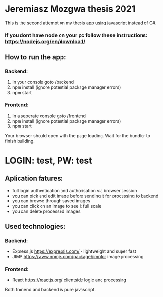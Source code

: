 # Jeremiasz Mozgwa thesis 2021
This is the second attempt on my thesis app using javascript instead of C#.

### If you dont have node on your pc follow these instructions: https://nodejs.org/en/download/

## How to run the app:
### Backend: 
1. In your console goto /backend
2. npm install (ignore potential package manager errors)
3. npm start
### Frontend:
1. In a seperate console goto /frontend
2. npm install (ignore potential package manager errors)
3. npm start

Your browser should open with the page loading. Wait for the bundler to finish building.
# LOGIN: test, PW: test

## Aplication fatures:
- full login authentication and authorisation via browser session
- you can pick and edit image before sending it for processing to backend
- you can browse through saved images
- you can click on an image to see it full scale
- you can delete processed images

## Used technologies:
### Backend:
- Express.js https://expressjs.com/ - lightweight and super fast
- JIMP https://www.npmjs.com/package/jimpfor image processing
### Frontend:
- React https://reactjs.org/ clientside logic and processing

Both fronend and backend is pure javascript.
